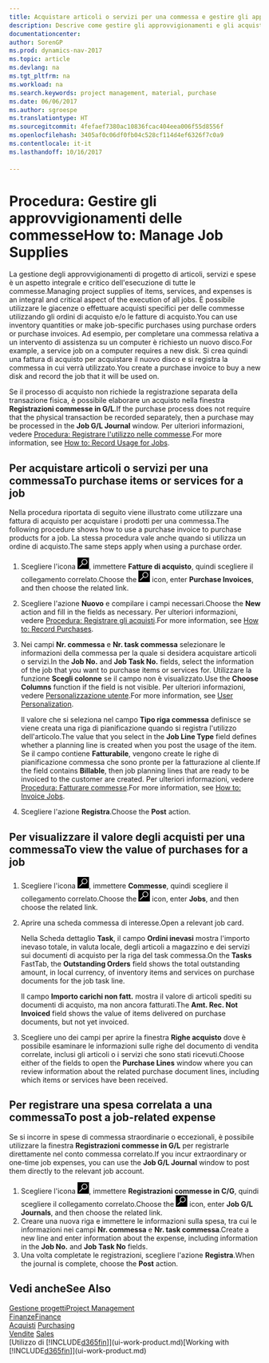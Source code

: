 ```yaml
---
title: Acquistare articoli o servizi per una commessa e gestire gli approvvigionamenti
description: Descrive come gestire gli approvvigionamenti e gli acquisti di materiale e servizi per le commesse.
documentationcenter: 
author: SorenGP
ms.prod: dynamics-nav-2017
ms.topic: article
ms.devlang: na
ms.tgt_pltfrm: na
ms.workload: na
ms.search.keywords: project management, material, purchase
ms.date: 06/06/2017
ms.author: sgroespe
ms.translationtype: HT
ms.sourcegitcommit: 4fefaef7380ac10836fcac404eea006f55d8556f
ms.openlocfilehash: 3405af0c06df0fb04c528cf114d4ef6326f7c0a9
ms.contentlocale: it-it
ms.lasthandoff: 10/16/2017

---
```

# <a name="how-to-manage-job-supplies"></a><span data-ttu-id="718b2-103">Procedura: Gestire gli approvvigionamenti delle commesse</span><span class="sxs-lookup"><span data-stu-id="718b2-103">How to: Manage Job Supplies</span></span>
<span data-ttu-id="718b2-104">La gestione degli approvvigionamenti di progetto di articoli, servizi e spese è un aspetto integrale e critico dell'esecuzione di tutte le commesse.</span><span class="sxs-lookup"><span data-stu-id="718b2-104">Managing project supplies of items, services, and expenses is an integral and critical aspect of the execution of all jobs.</span></span> <span data-ttu-id="718b2-105">È possibile utilizzare le giacenze o effettuare acquisti specifici per delle commesse utilizzando gli ordini di acquisto e/o le fatture di acquisto.</span><span class="sxs-lookup"><span data-stu-id="718b2-105">You can use inventory quantities or make job-specific purchases using purchase orders or purchase invoices.</span></span> <span data-ttu-id="718b2-106">Ad esempio, per completare una commessa relativa a un intervento di assistenza su un computer è richiesto un nuovo disco.</span><span class="sxs-lookup"><span data-stu-id="718b2-106">For example, a service job on a computer requires a new disk.</span></span> <span data-ttu-id="718b2-107">Si crea quindi una fattura di acquisto per acquistare il nuovo disco e si registra la commessa in cui verrà utilizzato.</span><span class="sxs-lookup"><span data-stu-id="718b2-107">You create a purchase invoice to buy a new disk and record the job that it will be used on.</span></span>

<span data-ttu-id="718b2-108">Se il processo di acquisto non richiede la registrazione separata della transazione fisica, è possibile elaborare un acquisto nella finestra **Registrazioni commesse in G/L**.</span><span class="sxs-lookup"><span data-stu-id="718b2-108">If the purchase process does not require that the physical transaction be recorded separately, then a purchase may be processed in the **Job G/L Journal** window.</span></span> <span data-ttu-id="718b2-109">Per ulteriori informazioni, vedere [Procedura: Registrare l'utilizzo nelle commesse](projects-how-record-job-usage.md).</span><span class="sxs-lookup"><span data-stu-id="718b2-109">For more information, see [How to: Record Usage for Jobs](projects-how-record-job-usage.md).</span></span>

## <a name="to-purchase-items-or-services-for-a-job"></a><span data-ttu-id="718b2-110">Per acquistare articoli o servizi per una commessa</span><span class="sxs-lookup"><span data-stu-id="718b2-110">To purchase items or services for a job</span></span>
<span data-ttu-id="718b2-111">Nella procedura riportata di seguito viene illustrato come utilizzare una fattura di acquisto per acquistare i prodotti per una commessa.</span><span class="sxs-lookup"><span data-stu-id="718b2-111">The following procedure shows how to use a purchase invoice to purchase products for a job.</span></span> <span data-ttu-id="718b2-112">La stessa procedura vale anche quando si utilizza un ordine di acquisto.</span><span class="sxs-lookup"><span data-stu-id="718b2-112">The same steps apply when using a purchase order.</span></span>  

1. <span data-ttu-id="718b2-113">Scegliere l'icona ![Cerca pagina o report](media/ui-search/search_small.png "icona Cerca pagina o report"), immettere **Fatture di acquisto**, quindi scegliere il collegamento correlato.</span><span class="sxs-lookup"><span data-stu-id="718b2-113">Choose the ![Search for Page or Report](media/ui-search/search_small.png "Search for Page or Report icon") icon, enter **Purchase Invoices**, and then choose the related link.</span></span>  
2. <span data-ttu-id="718b2-114">Scegliere l'azione **Nuovo** e compilare i campi necessari.</span><span class="sxs-lookup"><span data-stu-id="718b2-114">Choose the **New** action and fill in the fields as necessary.</span></span> <span data-ttu-id="718b2-115">Per ulteriori informazioni, vedere [Procedura: Registrare gli acquisti](purchasing-how-record-purchases.md).</span><span class="sxs-lookup"><span data-stu-id="718b2-115">For more information, see [How to: Record Purchases](purchasing-how-record-purchases.md).</span></span>
3. <span data-ttu-id="718b2-116">Nei campi **Nr. commessa** e **Nr. task commessa** selezionare le informazioni della commessa per la quale si desidera acquistare articoli o servizi.</span><span class="sxs-lookup"><span data-stu-id="718b2-116">In the **Job No.** and **Job Task No.** fields, select the information of the job that you want to purchase items or services for.</span></span> <span data-ttu-id="718b2-117">Utilizzare la funzione **Scegli colonne** se il campo non è visualizzato.</span><span class="sxs-lookup"><span data-stu-id="718b2-117">Use the **Choose Columns** function if the field is not visible.</span></span> <span data-ttu-id="718b2-118">Per ulteriori informazioni, vedere [Personalizzazione utente](ui-user-personalization.md).</span><span class="sxs-lookup"><span data-stu-id="718b2-118">For more information, see [User Personalization](ui-user-personalization.md).</span></span>

    <span data-ttu-id="718b2-119">Il valore che si seleziona nel campo **Tipo riga commessa** definisce se viene creata una riga di pianificazione quando si registra l'utilizzo dell'articolo.</span><span class="sxs-lookup"><span data-stu-id="718b2-119">The value that you select in the **Job Line Type** field defines whether a planning line is created when you post the usage of the item.</span></span> <span data-ttu-id="718b2-120">Se il campo contiene **Fatturabile**, vengono create le righe di pianificazione commessa che sono pronte per la fatturazione al cliente.</span><span class="sxs-lookup"><span data-stu-id="718b2-120">If the field contains **Billable**, then job planning lines that are ready to be invoiced to the customer are created.</span></span> <span data-ttu-id="718b2-121">Per ulteriori informazioni, vedere [Procedura: Fatturare commesse](projects-how-invoice-jobs.md).</span><span class="sxs-lookup"><span data-stu-id="718b2-121">For more information, see [How to: Invoice Jobs](projects-how-invoice-jobs.md).</span></span>
4. <span data-ttu-id="718b2-122">Scegliere l'azione **Registra**.</span><span class="sxs-lookup"><span data-stu-id="718b2-122">Choose the **Post** action.</span></span>

## <a name="to-view-the-value-of-purchases-for-a-job"></a><span data-ttu-id="718b2-123">Per visualizzare il valore degli acquisti per una commessa</span><span class="sxs-lookup"><span data-stu-id="718b2-123">To view the value of purchases for a job</span></span>
1. <span data-ttu-id="718b2-124">Scegliere l'icona ![Cerca pagina o report](media/ui-search/search_small.png "icona Cerca pagina o report"), immettere **Commesse**, quindi scegliere il collegamento correlato.</span><span class="sxs-lookup"><span data-stu-id="718b2-124">Choose the ![Search for Page or Report](media/ui-search/search_small.png "Search for Page or Report icon") icon, enter **Jobs**, and then choose the related link.</span></span>
2. <span data-ttu-id="718b2-125">Aprire una scheda commessa di interesse.</span><span class="sxs-lookup"><span data-stu-id="718b2-125">Open a relevant job card.</span></span>

    <span data-ttu-id="718b2-126">Nella Scheda dettaglio **Task**, il campo **Ordini inevasi** mostra l'importo inevaso totale, in valuta locale, degli articoli a magazzino e dei servizi sui documenti di acquisto per la riga del task commessa.</span><span class="sxs-lookup"><span data-stu-id="718b2-126">On the **Tasks** FastTab, the **Outstanding Orders** field shows the total outstanding amount, in local currency, of inventory items and services on purchase documents for the job task line.</span></span>  

    <span data-ttu-id="718b2-127">Il campo **Importo carichi non fatt.** mostra il valore di articoli spediti su documenti di acquisto, ma non ancora fatturati.</span><span class="sxs-lookup"><span data-stu-id="718b2-127">The **Amt. Rec. Not Invoiced** field shows the value of items delivered on purchase documents, but not yet invoiced.</span></span>  
3. <span data-ttu-id="718b2-128">Scegliere uno dei campi per aprire la finestra **Righe acquisto** dove è possibile esaminare le informazioni sulle righe del documento di vendita correlate, inclusi gli articoli o i servizi che sono stati ricevuti.</span><span class="sxs-lookup"><span data-stu-id="718b2-128">Choose either of the fields to open the **Purchase Lines** window where you can review information about the related purchase document lines, including which items or services have been received.</span></span>

## <a name="to-post-a-job-related-expense"></a><span data-ttu-id="718b2-129">Per registrare una spesa correlata a una commessa</span><span class="sxs-lookup"><span data-stu-id="718b2-129">To post a job-related expense</span></span>
<span data-ttu-id="718b2-130">Se si incorre in spese di commessa straordinarie o eccezionali, è possibile utilizzare la finestra **Registrazioni commesse in G/L** per registrarle direttamente nel conto commessa correlato.</span><span class="sxs-lookup"><span data-stu-id="718b2-130">If you incur extraordinary or one-time job expenses, you can use the **Job G/L Journal** window to post them directly to the relevant job account.</span></span>

1. <span data-ttu-id="718b2-131">Scegliere l'icona ![Cerca pagina o report](media/ui-search/search_small.png "icona Cerca pagina o report"), immettere **Registrazioni commesse in C/G**, quindi scegliere il collegamento correlato.</span><span class="sxs-lookup"><span data-stu-id="718b2-131">Choose the ![Search for Page or Report](media/ui-search/search_small.png "Search for Page or Report icon") icon, enter **Job G/L Journals**, and then choose the related link.</span></span>  
2. <span data-ttu-id="718b2-132">Creare una nuova riga e immettere le informazioni sulla spesa, tra cui le informazioni nei campi **Nr. commessa** e **Nr. task commessa**.</span><span class="sxs-lookup"><span data-stu-id="718b2-132">Create a new line and enter information about the expense, including information in the **Job No.** and **Job Task No** fields.</span></span>  
3. <span data-ttu-id="718b2-133">Una volta completate le registrazioni, scegliere l'azione **Registra**.</span><span class="sxs-lookup"><span data-stu-id="718b2-133">When the journal is complete, choose the **Post** action.</span></span>

## <a name="see-also"></a><span data-ttu-id="718b2-134">Vedi anche</span><span class="sxs-lookup"><span data-stu-id="718b2-134">See Also</span></span>
[<span data-ttu-id="718b2-135">Gestione progetti</span><span class="sxs-lookup"><span data-stu-id="718b2-135">Project Management</span></span>](projects-manage-projects.md)  
[<span data-ttu-id="718b2-136">Finanze</span><span class="sxs-lookup"><span data-stu-id="718b2-136">Finance</span></span>](finance.md)  
<span data-ttu-id="718b2-137">[Acquisti](purchasing-manage-purchasing.md)       </span><span class="sxs-lookup"><span data-stu-id="718b2-137">[Purchasing](purchasing-manage-purchasing.md)       </span></span>  
<span data-ttu-id="718b2-138">[Vendite](sales-manage-sales.md)    </span><span class="sxs-lookup"><span data-stu-id="718b2-138">[Sales](sales-manage-sales.md)    </span></span>  
<span data-ttu-id="718b2-139">[Utilizzo di [!INCLUDE[d365fin](includes/d365fin_md.md)]](ui-work-product.md)</span><span class="sxs-lookup"><span data-stu-id="718b2-139">[Working with [!INCLUDE[d365fin](includes/d365fin_md.md)]](ui-work-product.md)</span></span>  

